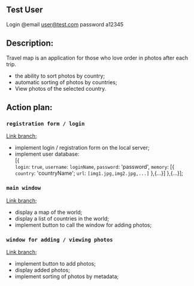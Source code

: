 ## Test User
Login
@email user@test.com
password a12345

## Description:

Travel map is an application for those who love order in photos after each trip.
- the ability to sort photos by country;<br>
- automatic sorting of photos by countries;<br>
- View photos of the selected country.<br>


## Action plan:

### `registration form / login`

[Link branch](https://github.com/MarikTar/travel_map/tree/robert);<br>
- implement login / registration form on the local server;<br>
- implement user database:<br>
[{<br>
	`login`: `true`,
	`username`: `loginName`,
	`password`: 'password',
	`memory`: [{
				`country`: 'countryName';
				`url`: `[img1.jpg,img2.jpg,...]`
			},{...}]
},{...}];

### `main window`

[Link branch](https://github.com/MarikTar/travel_map/tree/work_Taras);<br>
- display a map of the world;<br>
- display a list of countries in the world;<br>
- implement button to call the window for adding photos;<br>

### `window for adding / viewing photos`

[Link branch](https://github.com/MarikTar/travel_map/tree/Kharya1337);<br>
- implement button to add photos;<br>
- display added photos;<br>
- implement sorting of photos by metadata;<br>

